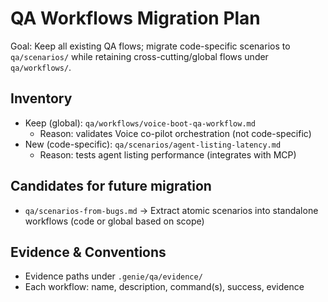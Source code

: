 
# QA Workflows Migration Plan

Goal: Keep all existing QA flows; migrate code-specific scenarios to `qa/scenarios/` while retaining cross-cutting/global flows under `qa/workflows/`.

## Inventory
- Keep (global): `qa/workflows/voice-boot-qa-workflow.md`
  - Reason: validates Voice co-pilot orchestration (not code-specific)
- New (code-specific): `qa/scenarios/agent-listing-latency.md`
  - Reason: tests agent listing performance (integrates with MCP)

## Candidates for future migration
- `qa/scenarios-from-bugs.md` → Extract atomic scenarios into standalone workflows (code or global based on scope)

## Evidence & Conventions
- Evidence paths under `.genie/qa/evidence/`
- Each workflow: name, description, command(s), success, evidence

